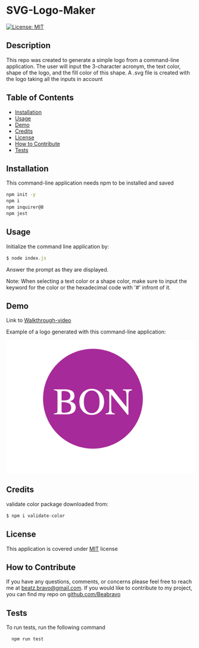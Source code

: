 # SVG-Logo-Maker

[![License: MIT](https://img.shields.io/badge/License-MIT-yellow.svg)](https://opensource.org/licenses/MIT)

## Description

This repo was created to generate a simple logo from a command-line application. The user will input the 3-character acronym, the text color, shape of the logo, and the fill color of this shape. A .svg file is created with the logo taking all the inputs in account

## Table of Contents

- [Installation](#installation)
- [Usage](#usage)
- [Demo](#demo)
- [Credits](#credits)
- [License](#license)
- [How to Contribute](#how-to-contribute)
- [Tests](#tests)

## Installation

This command-line application needs npm to be installed and saved

```bash
npm init -y
npm i
npm inquirer@8
npm jest
```

## Usage

Initialize the command line application by:

```javascript
$ node index.js
```

Answer the prompt as they are displayed.

Note: When selecting a text color or a shape color, make sure to input the keyword for the color or the hexadecimal code with '#' infront of it.

<!-- ![screenrecording](./assets/images/Screenrecording.gif) -->

## Demo

Link to [Walkthrough-video](#)

Example of a logo generated with this command-line application:

![example](./assets/images/BON.png)

## Credits

validate color package downloaded from:

```javascript
$ npm i validate-color
```

## License

This application is covered under [MIT](https://choosealicense.com/licenses/mit/) license

## How to Contribute

If you have any questions, comments, or concerns please feel free to reach me at beatz.bravo@gmail.com. If you would like to contribute to my project, you can find my repo on [github.com/Beabravo](https://www.github.com/Beabravo)

## Tests

To run tests, run the following command

```bash
  npm run test
```

